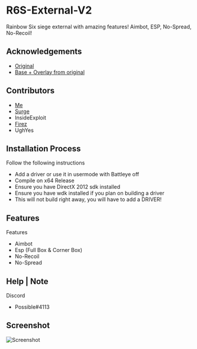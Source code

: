 
# R6S-External-V2

Rainbow Six siege external with amazing features! Aimbot,  ESP, No-Spread, No-Recoil!


## Acknowledgements

 - [Original](https://github.com/SurgeGotTappedAgain/External-R6S-Cheat)
 - [Base + Overlay from original](https://github.com/fir3z)


## Contributors

- [Me](https://www.github.com/Possbl)
- [Surge](https://github.com/SurgeGotTappedAgain)
- InsideExploit
- [Firez](https://github.com/fir3z)
- UghYes



## Installation Process

Follow the following instructions

- Add a driver or use it in usermode with Battleye off
- Compile on x64 Release
- Ensure you have DirectX 2012 sdk installed
- Ensure you have wdk installed if you plan on building a driver
- This will not build right away, you will have to add a DRIVER!
    
    
## Features

Features
- Aimbot
- Esp (Full Box & Corner Box)
- No-Recoil
- No-Spread

## Help | Note

Discord
- Possible#4113 



## Screenshot

![Screenshot](https://media.discordapp.net/attachments/988982251490533396/1008257422940446820/unknown.png)
